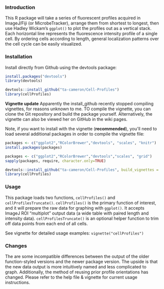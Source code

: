### Introduction

This R package will take a series of fluorescent profiles acquired in ImageJ/Fiji (or MicrobeTracker), arrange them from shortest to longest, then use Hadley Wickam’s `ggplot()` to plot the profiles out as a vertical stack. Each horizontal line represents the fluorescence intensity profile of a single cell. By ordering cells according to length, general localization patterns over the cell cycle can be easily visualized.

### Installation

Install directly from Github using the devtools package:
```R
install.packages("devtools")
library(devtools)

devtools::install_github("ta-cameron/Cell-Profiles")
library(cellProfiles)
```

**Vignette update**
Apparently the install_github recently stopped compiling vignettes, for reasons unknown to me. TO compile the vignette, you can clone the Git repository and build the package yourself. Alternatively, the vignette can also be viewed her on GitHub in the wiki pages.  

Note, if you want to install with the vignette (**recommended**), you'll need to load several additional packages in order to compile the vignette file:
```R
packages <- c("ggplot2","RColorBrewer","devtools", "scales", "knitr")
install.packages(packages)

packages <- c("ggplot2","RColorBrewer","devtools","scales", "grid")
sapply(packages, require, character.only=TRUE)

devtools::install_github("ta-cameron/Cell-Profiles", build_vignettes = TRUE)
library(cellProfiles)
```


### Usage

This package loads two functions, `cellProfiles()` and `cellProfilesTruncate()`. `cellProfiles()` is the primary function of interest, and it will prepare the raw data for graphing with `ggplot()`. It accepts ImageJ ROI “multiplot” output data (a wide table with paired length and intensity data). `cellProfilesTruncate()` is an optional helper function to trim off data points from each end of all cells. 

See vignette for detailed usage examples: `vignette("cellProfiles")`

### Changes

The are some incompatible differences between the output of the older function-styled versions and the newer package version. The upside is that the new data output is more intuitively named and less complicated to graph. Additionally, the method of reusing prior profile orientations has changed. Please refer to the help file & vignette for current usage instructions.